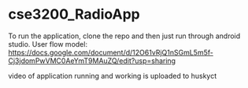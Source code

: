 # cse3200_RadioApp

To run the application, clone the repo and then just run through android studio.
User flow model: https://docs.google.com/document/d/12O61vRjQ1nSGmL5m5f-Cj3jdomPwVMC0AeYmT9MAuZQ/edit?usp=sharing

video of application running and working is uploaded to huskyct
